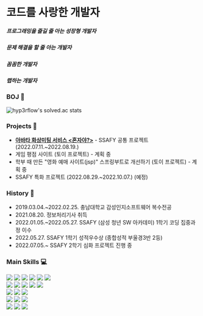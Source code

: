 # 코드를 사랑한 개발자

##### 프로그래밍을 즐길 줄 아는 성장형 개발자

##### 문제 해결을 할 줄 아는 개발자

##### 꼼꼼한 개발자

##### 랩하는 개발자



### BOJ :gem:

<!-- [![Solved.ac Profile](http://mazassumnida.wtf/api/v2/generate_badge?boj=iloveelsa)](https://solved.ac/iloveelsa) -->

![hyp3rflow's solved.ac stats](https://github-readme-solvedac.hyp3rflow.vercel.app/api/?handle=iloveelsa)



### Projects :green_apple:

- **[아바타 화상미팅 서비스 <혼자야?>](https://github.com/ClovesJava/Honjaya)** - SSAFY 공통 프로젝트 (2022.07.11.~2022.08.19.)
- 게임 평점 사이트 (토이 프로젝트) - 계획 중
- 학부 때 만든 "영화 예매 사이트(jsp)" 스프링부트로 개선하기 (토이 프로젝트) - 계획 중
- SSAFY 특화 프로젝트 (2022.08.29.~2022.10.07.) (예정)



### History :calendar:

- 2019.03.04.~2022.02.25.   충남대학교 감성인지소프트웨어 복수전공
- 2021.08.20.   정보처리기사 취득
- 2022.01.05.~2022.05.27.   SSAFY (삼성 청년 SW 아카데미) 1학기 코딩 집중과정 이수
- 2022.05.27.   SSAFY 1학기 성적우수상 (종합성적 부울경3반 2등)
- 2022.07.05.~   SSAFY 2학기 심화 프로젝트 진행 중



### Main Skills 💻

<img src="https://img.shields.io/badge/Java-007396?style=flat-square&logo=Java&logoColor=white"/> <img src="https://img.shields.io/badge/Spring-6DB33F?style=flat-square&logo=Spring&logoColor=white"/> <img src="https://img.shields.io/badge/SpringBoot-6DB33F?style=flat-square&logo=SpringBoot&logoColor=white"/> <img src="https://img.shields.io/badge/JPA-6DB33F?style=flat-square&logo=JPA&logoColor=white"/> <img src="https://img.shields.io/badge/MyBatis-6DB33F?style=flat-square&logo=MyBatis&logoColor=white"/> <img src="https://img.shields.io/badge/MySQL-4479A1?style=flat-square&logo=MySQL&logoColor=black"/><br><img src="https://img.shields.io/badge/HTML5-E34F26?style=flat-square&logo=HTML5&logoColor=white"/> <img src="https://img.shields.io/badge/CSS3-1572B6?style=flat-square&logo=CSS3&logoColor=white"/> <img src="https://img.shields.io/badge/JavaScript-F7DF1E?style=flat-square&logo=JavaScript&logoColor=black"/> <img src="https://img.shields.io/badge/Bootstrap-7952B3?style=flat-square&logo=Bootstrap&logoColor=white"/> <img src="https://img.shields.io/badge/Vue.js-4fc08d?style=flat-square&logo=Vue.js&logoColor=white"/><br><img src="https://img.shields.io/badge/Amazon AWS-232F3E?style=flat-square&logo=Amazon AWS&logoColor=white"/> <img src="https://img.shields.io/badge/Ubuntu-E95420?style=flat-square&logo=Ubuntu&logoColor=white"/> <img src="https://img.shields.io/badge/NGINX-009639?style=flat-square&logo=NGINX&logoColor=white"/><br><img src="https://img.shields.io/badge/Python-3776AB?style=flat-square&logo=Python&logoColor=white"/> <img src="https://img.shields.io/badge/-A8B9CC?style=flat-square&logo=C&logoColor=white"/> <img src="https://img.shields.io/badge/Android Studio-3DDC84?style=flat-square&logo=Android Studio&logoColor=white"/><br><img src="https://img.shields.io/badge/Jira-0052CC?style=flat-square&logo=Jira&logoColor=white"/> <img src="https://img.shields.io/badge/GitHub-181717?style=flat-square&logo=GitHub&logoColor=white"/> <img src="https://img.shields.io/badge/GitLab-FCA121?style=flat-square&logo=GitLab&logoColor=white"/>

<!--
**ClovesJava/ClovesJava** is a ✨ _special_ ✨ repository because its `README.md` (this file) appears on your GitHub profile.

Here are some ideas to get you started:

- 🔭 I’m currently working on ...
- 🌱 I’m currently learning ...
- 👯 I’m looking to collaborate on ...
- 🤔 I’m looking for help with ...
- 💬 Ask me about ...
- 📫 How to reach me: ...
- 😄 Pronouns: ...
- ⚡ Fun fact: ...
-->
